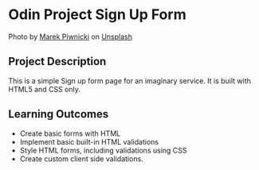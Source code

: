 # Odin Project Sign Up Form

Photo by <a href="https://unsplash.com/@marekpiwnicki?utm_source=unsplash&utm_medium=referral&utm_content=creditCopyText">Marek Piwnicki</a> on <a href="https://unsplash.com/photos/pXoNNmHgAlw?utm_source=unsplash&utm_medium=referral&utm_content=creditCopyText">Unsplash</a>
  
## Project Description
This is a simple Sign up form page for an imaginary service. It is built with HTML5 and CSS only.

## Learning Outcomes
* Create basic forms with HTML
* Implement basic built-in HTML validations
* Style HTML forms, including validations using CSS
* Create custom client side validations. 